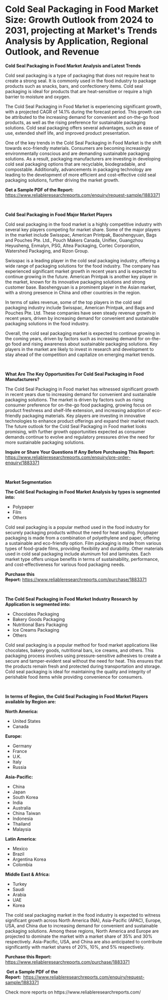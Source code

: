 <p><h1>Cold Seal Packaging in Food Market Size: Growth Outlook from 2024 to 2031, projecting at Market's Trends Analysis by Application, Regional Outlook, and Revenue</h1></p><p><strong>Cold Seal Packaging in Food Market Analysis and Latest Trends</strong></p>
<p><p>Cold seal packaging is a type of packaging that does not require heat to create a strong seal. It is commonly used in the food industry to package products such as snacks, bars, and confectionery items. Cold seal packaging is ideal for products that are heat-sensitive or require a high barrier to moisture and oxygen.</p><p>The Cold Seal Packaging in Food Market is experiencing significant growth, with a projected CAGR of 14.1% during the forecast period. This growth can be attributed to the increasing demand for convenient and on-the-go food products, as well as the rising preference for sustainable packaging solutions. Cold seal packaging offers several advantages, such as ease of use, extended shelf life, and improved product presentation.</p><p>One of the key trends in the Cold Seal Packaging in Food Market is the shift towards eco-friendly materials. Consumers are becoming increasingly environmentally conscious and are demanding sustainable packaging solutions. As a result, packaging manufacturers are investing in developing cold seal packaging options that are recyclable, biodegradable, and compostable. Additionally, advancements in packaging technology are leading to the development of more efficient and cost-effective cold seal packaging solutions, further driving the market growth.</p></p>
<p><strong>Get a Sample PDF of the Report:&nbsp;</strong> <a href="https://www.reliableresearchreports.com/enquiry/request-sample/1883371">https://www.reliableresearchreports.com/enquiry/request-sample/1883371</a></p>
<p>&nbsp;</p>
<p><strong>Cold Seal Packaging in Food Major Market Players</strong></p>
<p><p>Cold seal packaging in the food market is a highly competitive industry with several key players competing for market share. Some of the major players in the market include Swisspac, American Printpak, Baoshengyuan, Bags and Pouches Pte. Ltd., Pouch Makers Canada, Uniflex, Guangzhou Heyusheng, Enmalyn, PSG, Altea Packaging, Cortec Corporation, Watershed Packaging, and Rizon Group.</p><p>Swisspac is a leading player in the cold seal packaging industry, offering a wide range of packaging solutions for the food industry. The company has experienced significant market growth in recent years and is expected to continue growing in the future. American Printpak is another key player in the market, known for its innovative packaging solutions and strong customer base. Baoshengyuan is a prominent player in the Asian market, with a strong presence in China and other countries in the region.</p><p>In terms of sales revenue, some of the top players in the cold seal packaging industry include Swisspac, American Printpak, and Bags and Pouches Pte. Ltd. These companies have seen steady revenue growth in recent years, driven by increasing demand for convenient and sustainable packaging solutions in the food industry.</p><p>Overall, the cold seal packaging market is expected to continue growing in the coming years, driven by factors such as increasing demand for on-the-go food and rising awareness about sustainable packaging solutions. Key players in the market are likely to invest in research and development to stay ahead of the competition and capitalize on emerging market trends.</p></p>
<p>&nbsp;</p>
<p><strong>What Are The Key Opportunities For Cold Seal Packaging in Food Manufacturers?</strong></p>
<p><p>The Cold Seal Packaging in Food market has witnessed significant growth in recent years due to increasing demand for convenient and sustainable packaging solutions. The market is driven by factors such as rising consumer preference for on-the-go food packaging, growing focus on product freshness and shelf-life extension, and increasing adoption of eco-friendly packaging materials. Key players are investing in innovative technologies to enhance product offerings and expand their market reach. The future outlook for the Cold Seal Packaging in Food market looks promising, with further growth opportunities expected as consumer demands continue to evolve and regulatory pressures drive the need for more sustainable packaging solutions.</p></p>
<p><strong>Inquire or Share Your Questions If Any Before Purchasing This Report:</strong> <a href="https://www.reliableresearchreports.com/enquiry/pre-order-enquiry/1883371">https://www.reliableresearchreports.com/enquiry/pre-order-enquiry/1883371</a></p>
<p>&nbsp;</p>
<p><strong>Market Segmentation</strong></p>
<p><strong>The Cold Seal Packaging in Food Market Analysis by types is segmented into:</strong></p>
<p><ul><li>Polypaper</li><li>Film</li><li>Others</li></ul></p>
<p><p>Cold seal packaging is a popular method used in the food industry for securely packaging products without the need for heat sealing. Polypaper packaging is made from a combination of polyethylene and paper, offering a sustainable and eco-friendly option. Film packaging is made from various types of food-grade films, providing flexibility and durability. Other materials used in cold seal packaging include aluminum foil and laminates. Each market type offers unique benefits in terms of sustainability, performance, and cost-effectiveness for various food packaging needs.</p></p>
<p><strong>Purchase this Report:&nbsp;</strong><a href="https://www.reliableresearchreports.com/purchase/1883371">https://www.reliableresearchreports.com/purchase/1883371</a></p>
<p>&nbsp;</p>
<p><strong>The Cold Seal Packaging in Food Market Industry Research by Application is segmented into:</strong></p>
<p><ul><li>Chocolates Packaging</li><li>Bakery Goods Packaging</li><li>Nutritional Bars Packaging</li><li>Ice Creams Packaging</li><li>Others</li></ul></p>
<p><p>Cold seal packaging is a popular method for food market applications like chocolates, bakery goods, nutritional bars, ice creams, and others. This packaging process involves using pressure-sensitive adhesives to create a secure and tamper-evident seal without the need for heat. This ensures that the products remain fresh and protected during transportation and storage. Cold seal packaging is ideal for maintaining the quality and integrity of perishable food items while providing convenience for consumers.</p></p>
<p>&nbsp;</p>
<p><strong>In terms of Region, the Cold Seal Packaging in Food Market Players available by Region are:</strong></p>
<p>
    <p> <strong> North America: </strong>
        <ul>
            <li>United States</li>
            <li>Canada</li>
        </ul>
        </p> 
    <p> <strong> Europe: </strong>
        <ul>
            <li>Germany</li>
            <li>France</li>
            <li>U.K.</li>
            <li>Italy</li>
            <li>Russia</li>
        </ul>
        </p> 
    <p> <strong> Asia-Pacific: </strong>
        <ul>
            <li>China</li>
            <li>Japan</li>
            <li>South Korea</li>
            <li>India</li>
            <li>Australia</li>
            <li>China Taiwan</li>
            <li>Indonesia</li>
            <li>Thailand</li>
            <li>Malaysia</li>
        </ul>
        </p> 
    <p> <strong> Latin America: </strong>
        <ul>
            <li>Mexico</li>
            <li>Brazil</li>
            <li>Argentina Korea</li>
            <li>Colombia</li>
        </ul>
        </p> 
    <p> <strong> Middle East & Africa: </strong>
        <ul>
            <li>Turkey</li>
            <li>Saudi</li>
            <li>Arabia</li>
            <li>UAE</li>
            <li>Korea</li>
        </ul>
    </p>
    </p>
<p><p>The cold seal packaging market in the food industry is expected to witness significant growth across North America (NA), Asia-Pacific (APAC), Europe, USA, and China due to increasing demand for convenient and sustainable packaging solutions. Among these regions, North America and Europe are projected to dominate the market with a market share of 35% and 30% respectively. Asia-Pacific, USA, and China are also anticipated to contribute significantly with market shares of 20%, 10%, and 5% respectively.</p></p>
<p><strong>Purchase this Report: </strong><a href="https://www.reliableresearchreports.com/purchase/1883371">https://www.reliableresearchreports.com/purchase/1883371</a></p>
<p>&nbsp;<strong>Get a Sample PDF of the Report:&nbsp;&nbsp;</strong><a href="https://www.reliableresearchreports.com/enquiry/request-sample/1883371">https://www.reliableresearchreports.com/enquiry/request-sample/1883371</a></p>
<p><strong></strong></p>
<p>Check more reports on https://www.reliableresearchreports.com/</p>